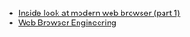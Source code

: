 - [Inside look at modern web browser (part 1)](https://developers.google.com/web/updates/2018/09/inside-browser-part1)
- [Web Browser Engineering](https://browser.engineering/)
